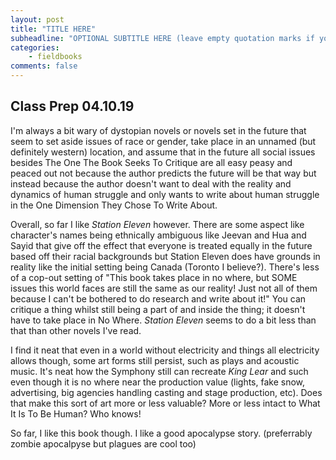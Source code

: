 ```yaml
---
layout: post
title: "TITLE HERE"
subheadline: "OPTIONAL SUBTITLE HERE (leave empty quotation marks if you don't subtitle)"
categories:
    - fieldbooks
comments: false
---
```


## Class Prep 04.10.19

I'm always a bit wary of dystopian novels or novels set in the future that seem to set aside issues of race or gender, take place in an unnamed (but definitely western) location, and assume that in the future all social issues besides The One The Book Seeks To Critique are all easy peasy and peaced out not because the author predicts the future will be that way but instead because the author doesn't want to deal with the reality and dynamics of human struggle and only wants to write about human struggle in the One Dimension They Chose To Write About.

Overall, so far I like *Station Eleven* however. There are some aspect like character's names being ethnically ambiguous like Jeevan and Hua and Sayid that give off the effect that everyone is treated equally in the future based off their racial backgrounds but Station Eleven does have grounds in reality like the initial setting being Canada (Toronto I believe?). There's less of a cop-out setting of "This book takes place in no where, but SOME issues this world faces are still the same as our reality! Just not all of them because I can't be bothered to do research and write about it!" You can critique a thing whilst still being a part of and inside the thing; it doesn't have to take place in No Where. *Station Eleven* seems to do a bit less than that than other novels I've read.

I find it neat that even in a world without electricity and things all electricity allows though, some art forms still persist, such as plays and acoustic music. It's neat how the Symphony still can recreate *King Lear* and such even though it is no where near the production value (lights, fake snow, advertising, big agencies handling casting and stage production, etc). Does that make this sort of art more or less valuable? More or less intact to What It Is To Be Human? Who knows!

So far, I like this book though. I like a good apocalypse story. (preferrably zombie apocalpyse but plagues are cool too)